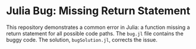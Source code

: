 # Julia Bug: Missing Return Statement

This repository demonstrates a common error in Julia: a function missing a return statement for all possible code paths.  The `bug.jl` file contains the buggy code. The solution, `bugSolution.jl`, corrects the issue.